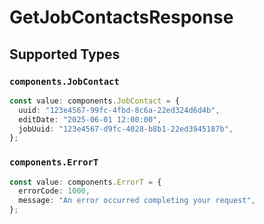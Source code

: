 # GetJobContactsResponse


## Supported Types

### `components.JobContact`

```typescript
const value: components.JobContact = {
  uuid: "123e4567-99fc-4fbd-8c6a-22ed324d6d4b",
  editDate: "2025-06-01 12:00:00",
  jobUuid: "123e4567-d9fc-4028-b8b1-22ed3945187b",
};
```

### `components.ErrorT`

```typescript
const value: components.ErrorT = {
  errorCode: 1000,
  message: "An error occurred completing your request",
};
```

